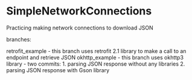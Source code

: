 # SimpleNetworkConnections
Practicing making network connections to download JSON

branches:

retrofit_example - this branch uses retrofit 2.1 library to make a call to an endpoint and retrieve JSON
okhttp_example - this branch uses okhttp3 library
    - two commits:
          1. parsing JSON response without any libraries
          2. parsing JSON response with Gson library
